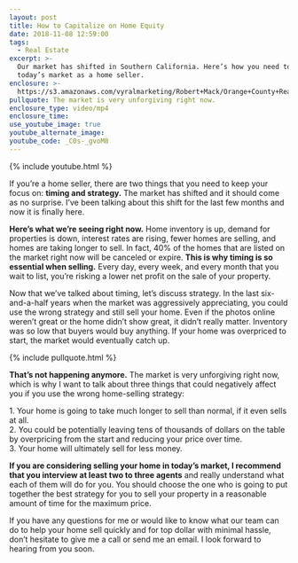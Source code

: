 ```yaml
---
layout: post
title: How to Capitalize on Home Equity
date: 2018-11-08 12:59:00
tags:
  - Real Estate
excerpt: >-
  Our market has shifted in Southern California. Here’s how you need to approach
  today’s market as a home seller.
enclosure: >-
  https://s3.amazonaws.com/vyralmarketing/Robert+Mack/Orange+County+Real+Estate+Agent-+How+to+Capitalize+on+Your+Homes+Equity.mp4
pullquote: The market is very unforgiving right now.
enclosure_type: video/mp4
enclosure_time:
use_youtube_image: true
youtube_alternate_image:
youtube_code: _C0s-_gvoM8
---
```


{% include youtube.html %}

If you’re a home seller, there are two things that you need to keep your focus on: **timing and strategy.** The market has shifted and it should come as no surprise. I’ve been talking about this shift for the last few months and now it is finally here.

**Here’s what we’re seeing right now.** Home inventory is up, demand for properties is down, interest rates are rising, fewer homes are selling, and homes are taking longer to sell. In fact, 40% of the homes that are listed on the market right now will be canceled or expire. **This is why timing is so essential when selling.** Every day, every week, and every month that you wait to list, you’re risking a lower net profit on the sale of your property.

Now that we’ve talked about timing, let’s discuss strategy. In the last six-and-a-half years when the market was aggressively appreciating, you could use the wrong strategy and still sell your home. Even if the photos online weren’t great or the home didn’t show great, it didn’t really matter. Inventory was so low that buyers would buy anything. If your home was overpriced to start, the market would eventually catch up.

{% include pullquote.html %}

**That’s not happening anymore.** The market is very unforgiving right now, which is why I want to talk about three things that could negatively affect you if you use the wrong home-selling strategy:

1\. Your home is going to take much longer to sell than normal, if it even sells at all.<br>2\. You could be potentially leaving tens of thousands of dollars on the table by overpricing from the start and reducing your price over time.<br>3\. Your home will ultimately sell for less money.

**If you are considering selling your home in today’s market, I recommend that you interview at least two to three agents** and really understand what each of them will do for you. You should choose the one who is going to put together the best strategy for you to sell your property in a reasonable amount of time for the maximum price.

If you have any questions for me or would like to know what our team can do to help your home sell quickly and for top dollar with minimal hassle, don’t hesitate to give me a call or send me an email. I look forward to hearing from you soon.